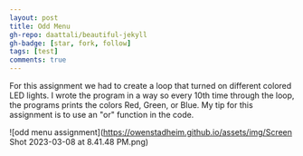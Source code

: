 ```yaml
---
layout: post
title: Odd Menu
gh-repo: daattali/beautiful-jekyll
gh-badge: [star, fork, follow]
tags: [test]
comments: true
---
```


For this assignment we had to create a loop that turned on different colored LED lights. I wrote the program in a way so every 10th time through the loop, the programs prints the colors Red, Green, or Blue. 
My tip for this assignment is to use an "or" function in the code. 

![odd menu assignment](https://owenstadheim.github.io/assets/img/Screen Shot 2023-03-08 at 8.41.48 PM.png)
